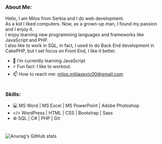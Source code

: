 #
### About Me: 
Hello, I am Milos from Serbia and I do web development. <br>
As a kid I liked computers. Now, as a grown-up man, I found my passion and I enjoy it. <br>
I enjoy learning new programming languages and frameworks like JavaScript and PHP. <br>
I also like to work in SQL, in fact, I used to do Back End development in CakePHP, but I set focus on Front End, I like it better. <br>
- 🌱 I’m currently learning JavaScript 
- ⚡ Fun fact: I like to workout.
- 📫 How to reach me: milos.milijasevic00@gmail.com
#
### Skills:
- 💻 MS Word | MS Excel | MS PowerPoint | Adobe Photoshop
- </> WordPress | HTML | CSS | Bootstrap | Sass
- ⚙ SQL | C# | PHP | Git 
#
![Anurag's GitHub stats](https://github-readme-stats.vercel.app/api?username=MilosM00&theme=dark&show_icons=true)
